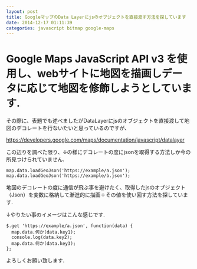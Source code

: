```yaml
---
layout: post
title: GoogleマップのData Layerにjsのオブジェクトを直接渡す方法を探しています
date: 2014-12-17 01:11:39
categories: javascript bitmap google-maps
---
```

<!-- {% raw %} -->
<h1>Google Maps JavaScript API v3 を使用し、webサイトに地図を描画しデータに応じて地図を修飾しようとしています.</h1>

<p>その際に、表題でも述べましたがDataLayerにjsのオブジェクトを直接渡して地図のデコレートを行ないたいと思っているのですが、</p>

<p><a href="https://developers.google.com/maps/documentation/javascript/datalayer" rel="nofollow">https://developers.google.com/maps/documentation/javascript/datalayer</a></p>

<p>この辺りを調べた限り、↓の様にデコレートの度にjsonを取得する方法しか今の所見つけられていません.</p>

<pre><code>map.data.loadGeoJson('https://example/a.json');
map.data.loadGeoJson('https://example/b.json');
</code></pre>

<p>地図のデコレートの度に通信が飛ぶ事を避けたく、取得したjsのオブジェクト（Json）を変数に格納して漸進的に描画＋その値を使い回す方法を探しています.</p>

<p>↓やりたい事のイメージはこんな感じです.</p>

<pre><code>$.get 'https://example/a.json', function(data) {
  map.data.何か(data.key1);
  console.log(data.key2);
  map.data.何か(data.key3);
};
</code></pre>

<p>よろしくお願い致します.</p>
<!-- {% endraw %} -->
